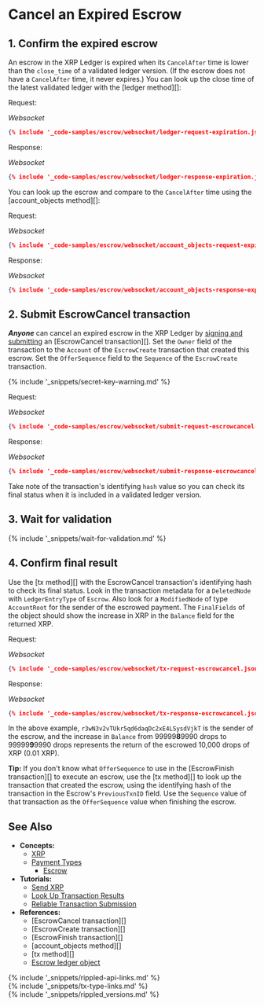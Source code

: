 # Cancel an Expired Escrow

## 1. Confirm the expired escrow

An escrow in the XRP Ledger is expired when its `CancelAfter` time is lower than the `close_time` of a validated ledger version. (If the escrow does not have a `CancelAfter` time, it never expires.) You can look up the close time of the latest validated ledger with the [ledger method][]:

Request:

<!-- MULTICODE_BLOCK_START -->

_Websocket_

```json
{% include '_code-samples/escrow/websocket/ledger-request-expiration.json' %}
```

<!-- MULTICODE_BLOCK_END -->

Response:

<!-- MULTICODE_BLOCK_START -->

_Websocket_

```json
{% include '_code-samples/escrow/websocket/ledger-response-expiration.json' %}
```

<!-- MULTICODE_BLOCK_END -->


You can look up the escrow and compare to the `CancelAfter` time using the [account_objects method][]:

Request:

<!-- MULTICODE_BLOCK_START -->

_Websocket_

```json
{% include '_code-samples/escrow/websocket/account_objects-request-expiration.json' %}
```

<!-- MULTICODE_BLOCK_END -->

Response:

<!-- MULTICODE_BLOCK_START -->

_Websocket_

```json
{% include '_code-samples/escrow/websocket/account_objects-response-expiration.json' %}
```

<!-- MULTICODE_BLOCK_END -->

## 2. Submit EscrowCancel transaction

***Anyone*** can cancel an expired escrow in the XRP Ledger by [signing and submitting](transaction-basics.html#signing-and-submitting-transactions) an [EscrowCancel transaction][]. Set the `Owner` field of the transaction to the `Account` of the `EscrowCreate` transaction that created this escrow. Set the `OfferSequence` field to the `Sequence` of the `EscrowCreate` transaction.

{% include '_snippets/secret-key-warning.md' %} <!--#{ fix md highlighting_ #}-->

Request:

<!-- MULTICODE_BLOCK_START -->

_Websocket_

```json
{% include '_code-samples/escrow/websocket/submit-request-escrowcancel.json' %}
```

<!-- MULTICODE_BLOCK_END -->

Response:

<!-- MULTICODE_BLOCK_START -->

_Websocket_

```json
{% include '_code-samples/escrow/websocket/submit-response-escrowcancel.json' %}
```

<!-- MULTICODE_BLOCK_END -->

Take note of the transaction's identifying `hash` value so you can check its final status when it is included in a validated ledger version.

## 3. Wait for validation

{% include '_snippets/wait-for-validation.md' %} <!--#{ fix md highlighting_ #}-->

## 4. Confirm final result

Use the [tx method][] with the EscrowCancel transaction's identifying hash to check its final status. Look in the transaction metadata for a `DeletedNode` with `LedgerEntryType` of `Escrow`. Also look for a `ModifiedNode` of type `AccountRoot` for the sender of the escrowed payment. The `FinalFields` of the object should show the increase in XRP in the `Balance` field for the returned XRP.

Request:

<!-- MULTICODE_BLOCK_START -->

_Websocket_


```json
{% include '_code-samples/escrow/websocket/tx-request-escrowcancel.json' %}
```

<!-- MULTICODE_BLOCK_END -->

Response:

<!-- MULTICODE_BLOCK_START -->

_Websocket_

```json
{% include '_code-samples/escrow/websocket/tx-response-escrowcancel.json' %}
```

<!-- MULTICODE_BLOCK_END -->

In the above example, `r3wN3v2vTUkr5qd6daqDc2xE4LSysdVjkT` is the sender of the escrow, and the increase in `Balance` from 99999**8**9990 drops to 99999**9**9990 drops represents the return of the escrowed 10,000 drops of XRP (0.01 XRP).

**Tip:** If you don't know what `OfferSequence` to use in the [EscrowFinish transaction][] to execute an escrow, use the [tx method][] to look up the transaction that created the escrow, using the identifying hash of the transaction in the Escrow's `PreviousTxnID` field. Use the `Sequence` value of that transaction as the `OfferSequence` value when finishing the escrow.


## See Also

- **Concepts:**
    - [XRP](xrp.html)
    - [Payment Types](payment-types.html)
        - [Escrow](escrow.html)
- **Tutorials:**
    - [Send XRP](send-xrp.html)
    - [Look Up Transaction Results](look-up-transaction-results.html)
    - [Reliable Transaction Submission](reliable-transaction-submission.html)
- **References:**
    - [EscrowCancel transaction][]
    - [EscrowCreate transaction][]
    - [EscrowFinish transaction][]
    - [account_objects method][]
    - [tx method][]
    - [Escrow ledger object](escrow-object.html)


<!--{# common link defs #}-->
{% include '_snippets/rippled-api-links.md' %}			
{% include '_snippets/tx-type-links.md' %}			
{% include '_snippets/rippled_versions.md' %}
